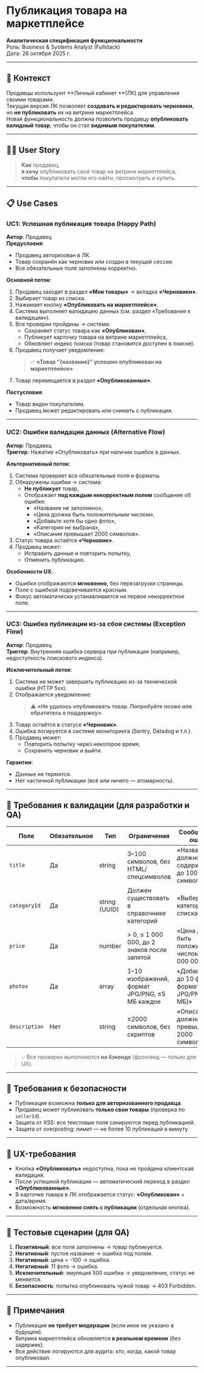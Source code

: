 # Публикация товара на маркетплейсе  
**Аналитическая спецификация функциональности**  
Роль: Business & Systems Analyst (Fullstack)  
Дата: 26 октября 2025 г.

---

## 🎯 Контекст

Продавцы используют **Личный кабинет **(ЛК) для управления своими товарами.  
Текущая версия ЛК позволяет **создавать и редактировать черновики**, но **не публиковать** их на витрине маркетплейса.  
Новая функциональность должна позволить продавцу **опубликовать валидный товар**, чтобы он стал **видимым покупателям**.

---

## 🧑‍💼 User Story

> **Как** продавец,  
> **я хочу** опубликовать свой товар на витрине маркетплейса,  
> **чтобы** покупатели могли его найти, просмотреть и купить.

---

## 📋 Use Cases

### UC1: Успешная публикация товара (Happy Path)

**Актор**: Продавец  
**Предусловия**:  
- Продавец авторизован в ЛК.  
- Товар сохранён как черновик или создан в текущей сессии.  
- Все обязательные поля заполнены корректно.

**Основной поток**:
1. Продавец заходит в раздел **«Мои товары»** → вкладка **«Черновики»**.
2. Выбирает товар из списка.
3. Нажимает кнопку **«Опубликовать на маркетплейсе»**.
4. Система выполняет валидацию данных (см. раздел «Требования к валидации»).
5. Все проверки пройдены → система:
   - Сохраняет статус товара как **«Опубликован»**,
   - Публикует карточку товара на витрине маркетплейса,
   - Обновляет индекс поиска (товар становится доступен в поиске).
6. Продавец получает уведомление:  
   > ✅ **«Товар “{название}” успешно опубликован на маркетплейсе»**.
7. Товар перемещается в раздел **«Опубликованные»**.

**Постусловия**:  
- Товар виден покупателям.  
- Продавец может редактировать или снимать с публикации.

---

### UC2: Ошибки валидации данных (Alternative Flow)

**Актор**: Продавец  
**Триггер**: Нажатие «Опубликовать» при наличии ошибок в данных.

**Альтернативный поток**:
1. Система проверяет все обязательные поля и форматы.
2. Обнаружены ошибки → система:
   - **Не публикует** товар,
   - Отображает **под каждым некорректным полем** сообщение об ошибке:
     - «Название не заполнено»,
     - «Цена должна быть положительным числом»,
     - «Добавьте хотя бы одно фото»,
     - «Категория не выбрана»,
     - «Описание превышает 2000 символов».
3. Статус товара остаётся **«Черновик»**.
4. Продавец может:
   - Исправить данные и повторить попытку,
   - Отменить публикацию.

**Особенности UX**:  
- Ошибки отображаются **мгновенно**, без перезагрузки страницы.  
- Поле с ошибкой подсвечивается красным.  
- Фокус автоматически устанавливается на первое некорректное поле.

---

### UC3: Ошибка публикации из-за сбоя системы (Exception Flow)

**Актор**: Продавец  
**Триггер**: Внутренняя ошибка сервера при публикации (например, недоступность поискового индекса).

**Исключительный поток**:
1. Система не может завершить публикацию из-за технической ошибки (HTTP 5xx).
2. Отображается уведомление:  
   > ⚠️ **«Не удалось опубликовать товар. Попробуйте позже или обратитесь в поддержку»**.
3. Товар остаётся в статусе **«Черновик»**.
4. Ошибка логируется в системе мониторинга (Sentry, Datadog и т.п.).
5. Продавец может:
   - Повторить попытку через некоторое время,
   - Сохранить черновик и выйти.

**Гарантии**:  
- Данные не теряются.  
- Нет частичной публикации (всё или ничего — атомарность).

---

## 📏 Требования к валидации (для разработки и QA)

| Поле | Обязательное | Тип | Ограничения | Сообщение об ошибке |
|------|--------------|-----|--------------|---------------------|
| `title` | Да | string | 3–100 символов, без HTML/спецсимволов | «Название должно содержать от 3 до 100 символов» |
| `categoryId` | Да | string (UUID) | Должен существовать в справочнике категорий | «Выберите категорию из списка» |
| `price` | Да | number | > 0, ≤ 1 000 000, до 2 знаков после запятой | «Цена должна быть положительным числом до 1 000 000» |
| `photos` | Да | array | 1–10 изображений, формат JPG/PNG, ≤5 МБ каждое | «Добавьте от 1 до 10 фото в формате JPG/PNG (до 5 МБ)» |
| `description` | Нет | string | ≤2000 символов, без скриптов | «Описание не должно превышать 2000 символов» |

> 💡 Все проверки выполняются **на бэкенде** (фронтенд — только для UX).

---

## 🔐 Требования к безопасности

- Публикация возможна **только для авторизованного продавца**.
- Продавец может публиковать **только свои товары** (проверка по `sellerId`).
- Защита от XSS: все текстовые поля санируются перед публикацией.
- Защита от overposting: лимит — не более 10 публикаций в минуту.

---

## 📱 UX-требования

- Кнопка **«Опубликовать»** недоступна, пока не пройдена клиентская валидация.
- После успешной публикации — автоматический переход в раздел **«Опубликованные»**.
- В карточке товара в ЛК отображается статус: **«Опубликован»** + дата/время.
- Возможность **мгновенно снять с публикации** (отдельная кнопка).

---

## 🧪 Тестовые сценарии (для QA)

1. **Позитивный**: все поля заполнены → товар публикуется.
2. **Негативный**: пустое название → ошибка под полем.
3. **Негативный**: цена = -100 → ошибка.
4. **Негативный**: 11 фото → ошибка.
5. **Исключительный**: эмуляция 500 ошибки → уведомление, статус не меняется.
6. **Безопасность**: попытка опубликовать чужой товар → 403 Forbidden.

---

## 📎 Примечания

- Публикация **не требует модерации** (если иное не указано в будущем).
- Витрина маркетплейса обновляется **в реальном времени** (без задержек).
- Все действия логируются для аудита: кто, когда, какой товар опубликовал.

---
